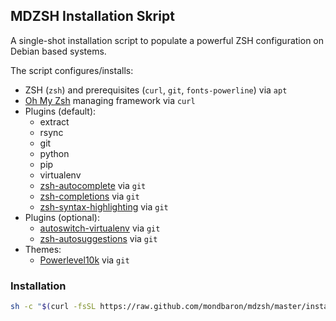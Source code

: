 ## MDZSH Installation Skript

A single-shot installation script to populate a powerful ZSH configuration on Debian based systems.

The script configures/installs:
- ZSH (`zsh`) and prerequisites (`curl`, `git`, `fonts-powerline`) via `apt`
- [Oh My Zsh](https://ohmyz.sh) managing framework via `curl`
- Plugins (default):
    - extract
    - rsync
    - git
    - python 
    - pip 
    - virtualenv
    - [zsh-autocomplete](https://github.com/marlonrichert/zsh-autocomplete) via `git`
    - [zsh-completions](https://github.com/zsh-users/zsh-completions) via `git`
    - [zsh-syntax-highlighting](https://github.com/zsh-users/zsh-syntax-highlighting) via `git`
- Plugins (optional):
    - [autoswitch-virtualenv](https://github.com/MichaelAquilina/zsh-autoswitch-virtualenv) via `git`
    - [zsh-autosuggestions](https://github.com/zsh-users/zsh-autosuggestions) via `git`
- Themes: 
    - [Powerlevel10k](https://github.com/romkatv/powerlevel10k) via `git`

### Installation

```sh
sh -c "$(curl -fsSL https://raw.github.com/mondbaron/mdzsh/master/install.sh)"
```

